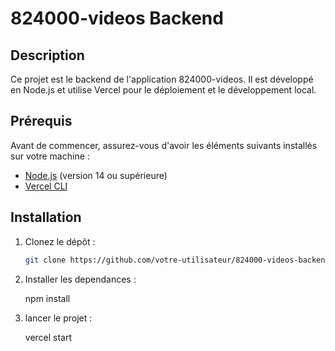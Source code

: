 # 824000-videos Backend

## Description

Ce projet est le backend de l'application 824000-videos. Il est développé en Node.js et utilise Vercel pour le déploiement et le développement local.

## Prérequis

Avant de commencer, assurez-vous d'avoir les éléments suivants installés sur votre machine :

- [Node.js](https://nodejs.org/) (version 14 ou supérieure)
- [Vercel CLI](https://vercel.com/download)

## Installation

1. Clonez le dépôt :

   ```sh
   git clone https://github.com/votre-utilisateur/824000-videos-backend.git

2. Installer les dependances :

   npm install

3. lancer le projet :

   vercel start